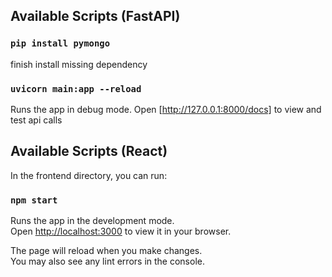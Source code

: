 ## Available Scripts (FastAPI)

### `pip install pymongo`

finish install missing dependency

### `uvicorn main:app --reload`

Runs the app in debug mode.
Open [http://127.0.0.1:8000/docs] to view and test api calls

## Available Scripts (React)

In the frontend directory, you can run:

### `npm start`

Runs the app in the development mode.\
Open [http://localhost:3000](http://localhost:3000) to view it in your browser.

The page will reload when you make changes.\
You may also see any lint errors in the console.
